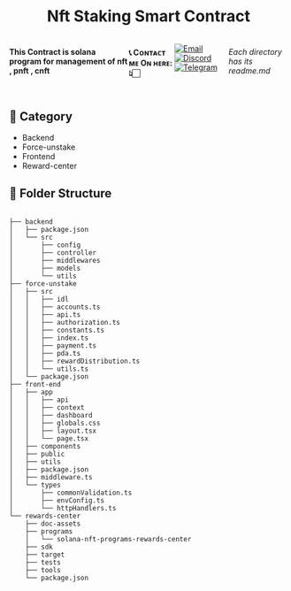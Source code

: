 <!DOCTYPE html>
<html lang="en">
  <head>
    <meta charset="UTF-8" />
    <meta name="viewport" content="width=device-width, initial-scale=1.0" />
    <meta
      name="description"
      content="solana staking contract - pnft , cnft , nft"
    />
  </head>
  <body>

<h1 style="text-align: center;">Nft Staking Smart Contract</h1>

<div style="display:flex; justify-content:space-between">
    <h4 style="float: left;">This Contract is solana program for management of nft , pnft , cnft</h4>

<h4> 📞 Cᴏɴᴛᴀᴄᴛ ᴍᴇ Oɴ ʜᴇʀᴇ: 👆🏻 </h4>

<p> 
    <a href="mailto:sunriselevente@gmail.com" target="_blank">
        <img alt="Email"
        src="https://img.shields.io/badge/Email-00599c?style=for-the-badge&logo=gmail&logoColor=white"/>
    </a>
    <a href="https://discordapp.com/users/317813625748193280" target="_blank"><img alt="Discord"
        src="https://img.shields.io/badge/Discord-7289DA?style=for-the-badge&logo=discord&logoColor=white"/></a>
    <a href="https://t.me/shiny0103" target="_blank"><img alt="Telegram"
        src="https://img.shields.io/badge/Telegram-26A5E4?style=for-the-badge&logo=telegram&logoColor=white"/></a>
</p>

<h6 style="float: right;">Each directory has its readme.md</h6>
</div>

<h2>📁 Category</h2>
<div>
 
- Backend
- Force-unstake
- Frontend
- Reward-center

## 📁 Folder Structure

```

├── backend
│   ├── package.json
│   └── src
│       ├── config
│       ├── controller
│       ├── middlewares
│       ├── models
│       └── utils
├── force-unstake
│   ├── src
│   │   ├── idl
│   │   ├── accounts.ts
│   │   ├── api.ts
│   │   ├── authorization.ts
│   │   ├── constants.ts
│   │   ├── index.ts
│   │   ├── payment.ts
│   │   ├── pda.ts
│   │   ├── rewardDistribution.ts
│   │   └── utils.ts
│   └── package.json
├── front-end
│   ├── app
│   │   ├── api
│   │   ├── context
│   │   ├── dashboard
│   │   ├── globals.css
│   │   ├── layout.tsx
│   │   └── page.tsx
│   ├── components
│   ├── public
│   ├── utils
│   ├── package.json
│   ├── middleware.ts
│   └── types
│       ├── commonValidation.ts
│       ├── envConfig.ts
│       └── httpHandlers.ts
└── rewards-center
    ├── doc-assets
    ├── programs
    │   └── solana-nft-programs-rewards-center
    ├── sdk
    ├── target
    ├── tests
    ├── tools
    └── package.json

```
